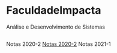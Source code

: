 # FaculdadeImpacta
Análise e Desenvolvimento de Sistemas
##
Notas 2020-2
<a href="https://account.impacta.edu.br/aluno/boletim-ac.print.php?codigo=MDE2TVRZek9ETXhNakEyTXc9PU56QXpNREE9">Notas 2020-2</a>
Notas 2021-1




